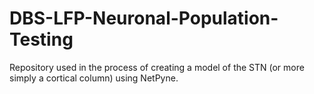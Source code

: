 # DBS-LFP-Neuronal-Population-Testing
Repository used in the process of creating a model of the STN (or more simply a cortical column) using NetPyne. 
